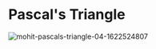 # Pascal's Triangle
![mohit-pascals-triangle-04-1622524807](https://user-images.githubusercontent.com/101443265/214848505-eef1f3d0-3c8f-4b3d-b74e-1b1e0a32c9f0.png)
